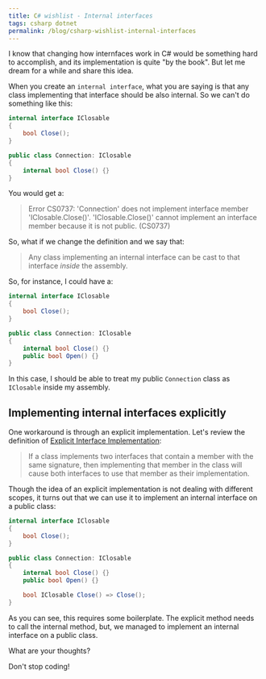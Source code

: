 ```yaml
---
title: C# wishlist - Internal interfaces
tags: csharp dotnet 
permalink: /blog/csharp-wishlist-internal-interfaces
---
```


I know that changing how internfaces work in C# would be something hard to accomplish, and its implementation is quite "by the book". But let me dream for a while and share this idea.

When you create an `internal interface`, what you are saying is that any class implementing that interface should be also internal. So we can't do something like this:

```cs
internal interface IClosable
{
    bool Close();
}

public class Connection: IClosable
{
    internal bool Close() {}
}
```

You would get a:

>Error CS0737: 'Connection' does not implement interface member 'IClosable.Close()'. 'IClosable.Close()' cannot implement an interface member because it is not public. (CS0737)


So, what if we change the definition and we say that:

> Any class implementing an internal interface can be cast to that interface *inside* the assembly.

So, for instance, I could have a:

```cs
internal interface IClosable
{
    bool Close();
}

public class Connection: IClosable
{
    internal bool Close() {}
    public bool Open() {}
}
```

In this case, I should be able to treat my public `Connection` class as `IClosable` inside my assembly.

## Implementing internal interfaces explicitly

One workaround is through an explicit implementation. Let's review the definition of [Explicit Interface Implementation](https://docs.microsoft.com/en-us/dotnet/csharp/programming-guide/interfaces/explicit-interface-implementation?WT.mc_id=DT-MVP-5003814):

>If a class implements two interfaces that contain a member with the same signature, then implementing that member in the class will cause both interfaces to use that member as their implementation.

Though the idea of an explicit implementation is not dealing with different scopes, it turns out that we can use it to implement an internal interface on a public class:

```cs
internal interface IClosable
{
    bool Close();
}

public class Connection: IClosable
{
    internal bool Close() {}    
    public bool Open() {}

    bool IClosable Close() => Close();
}
```

As you can see, this requires some boilerplate. The explicit method needs to call the internal method, but, we managed to implement an internal interface on a public class.

What are your thoughts?

Don't stop coding!
